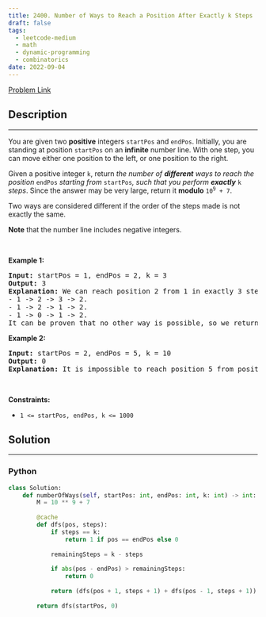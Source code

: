 ```yaml
---
title: 2400. Number of Ways to Reach a Position After Exactly k Steps
draft: false
tags: 
  - leetcode-medium
  - math
  - dynamic-programming
  - combinatorics
date: 2022-09-04
---
```


[Problem Link](https://leetcode.com/problems/number-of-ways-to-reach-a-position-after-exactly-k-steps/)

## Description

---
<p>You are given two <strong>positive</strong> integers <code>startPos</code> and <code>endPos</code>. Initially, you are standing at position <code>startPos</code> on an <strong>infinite</strong> number line. With one step, you can move either one position to the left, or one position to the right.</p>

<p>Given a positive integer <code>k</code>, return <em>the number of <strong>different</strong> ways to reach the position </em><code>endPos</code><em> starting from </em><code>startPos</code><em>, such that you perform <strong>exactly</strong> </em><code>k</code><em> steps</em>. Since the answer may be very large, return it <strong>modulo</strong> <code>10<sup>9</sup> + 7</code>.</p>

<p>Two ways are considered different if the order of the steps made is not exactly the same.</p>

<p><strong>Note</strong> that the number line includes negative integers.</p>

<p>&nbsp;</p>
<p><strong class="example">Example 1:</strong></p>

<pre>
<strong>Input:</strong> startPos = 1, endPos = 2, k = 3
<strong>Output:</strong> 3
<strong>Explanation:</strong> We can reach position 2 from 1 in exactly 3 steps in three ways:
- 1 -&gt; 2 -&gt; 3 -&gt; 2.
- 1 -&gt; 2 -&gt; 1 -&gt; 2.
- 1 -&gt; 0 -&gt; 1 -&gt; 2.
It can be proven that no other way is possible, so we return 3.</pre>

<p><strong class="example">Example 2:</strong></p>

<pre>
<strong>Input:</strong> startPos = 2, endPos = 5, k = 10
<strong>Output:</strong> 0
<strong>Explanation:</strong> It is impossible to reach position 5 from position 2 in exactly 10 steps.
</pre>

<p>&nbsp;</p>
<p><strong>Constraints:</strong></p>

<ul>
	<li><code>1 &lt;= startPos, endPos, k &lt;= 1000</code></li>
</ul>


## Solution

---
### Python
``` py title='number-of-ways-to-reach-a-position-after-exactly-k-steps'
class Solution:
    def numberOfWays(self, startPos: int, endPos: int, k: int) -> int:
        M = 10 ** 9 + 7
        
        @cache
        def dfs(pos, steps):
            if steps == k:
                return 1 if pos == endPos else 0
            
            remainingSteps = k - steps
            
            if abs(pos - endPos) > remainingSteps:
                return 0
                
            return (dfs(pos + 1, steps + 1) + dfs(pos - 1, steps + 1)) % M
    
        return dfs(startPos, 0)
```

